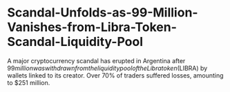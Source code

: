 # Scandal-Unfolds-as-99-Million-Vanishes-from-Libra-Token-Scandal-Liquidity-Pool
A major cryptocurrency scandal has erupted in Argentina after $99 million was withdrawn from the liquidity pool of the Libra token ($LIBRA) by wallets linked to its creator. Over 70% of traders suffered losses, amounting to $251 million.
